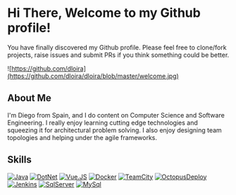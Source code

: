 # Hi There, Welcome to my Github profile!
You have finally discovered my Github profile.
Please feel free to clone/fork projects, raise issues and submit PRs if you think something could be better.

![https://github.com/dloira](https://github.com/dloira/dloira/blob/master/welcome.jpg)

## About Me
I'm Diego from Spain, and I do content on Computer Science and Software Engineering. I really enjoy learning cutting edge technologies and squeezing it for architectural problem solving. I also enjoy designing team topologies and helping under the agile frameworks. 

## Skills
[![Java](https://img.shields.io/badge/Java-007396?style=for-the-badge&logo=java&logoColor=white&labelColor=101010)]()
[![DotNet](https://img.shields.io/badge/Dotnet-512BD4?style=for-the-badge&logo=dotnet&logoColor=white&labelColor=101010)]()
[![Vue.JS](https://img.shields.io/badge/Vue.JS-4FC08D?style=for-the-badge&logo=vue.js&logoColor=white&labelColor=101010)]()
[![Docker](https://img.shields.io/badge/Docker-2496ED?style=for-the-badge&logo=docker&logoColor=white&labelColor=101010)]()
[![TeamCity](https://img.shields.io/badge/TeamCity-000000?style=for-the-badge&logo=teamcity&logoColor=white&labelColor=101010)]()
[![OctopusDeploy](https://img.shields.io/badge/OctopusDeploy-2F93E0?style=for-the-badge&logo=octopusdeploy&logoColor=white&labelColor=101010)]()
[![Jenkins](https://img.shields.io/badge/Jenkins-D24939?style=for-the-badge&logo=jenkins&logoColor=white&labelColor=101010)]()
[![SqlServer](https://img.shields.io/badge/SqlServer-CC2927?style=for-the-badge&logo=sqlserver&logoColor=white&labelColor=101010)]()
[![MySql](https://img.shields.io/badge/MySql-4479A1?style=for-the-badge&logo=mysql&logoColor=white&labelColor=101010)]()
